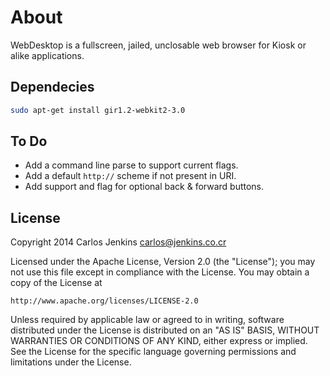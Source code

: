 About
=====

WebDesktop is a fullscreen, jailed, unclosable web browser for Kiosk or alike applications.


Dependecies
-----------

```sh
sudo apt-get install gir1.2-webkit2-3.0
```

To Do
-----

- Add a command line parse to support current flags.
- Add a default ``http://`` scheme if not present in URI.
- Add support and flag for optional back & forward buttons.


License
-------

Copyright 2014 Carlos Jenkins <carlos@jenkins.co.cr>

Licensed under the Apache License, Version 2.0 (the "License");
you may not use this file except in compliance with the License.
You may obtain a copy of the License at

    http://www.apache.org/licenses/LICENSE-2.0

Unless required by applicable law or agreed to in writing, software
distributed under the License is distributed on an "AS IS" BASIS,
WITHOUT WARRANTIES OR CONDITIONS OF ANY KIND, either express or implied.
See the License for the specific language governing permissions and
limitations under the License.
